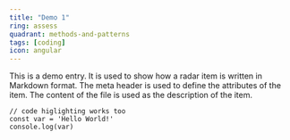 ```yaml
---
title: "Demo 1"
ring: assess
quadrant: methods-and-patterns
tags: [coding]
icon: angular
---
```


This is a demo entry. It is used to show how a radar item is written in Markdown format. The meta header is used to define the attributes of the item. The content of the file is used as the description of the item.

```tsx
// code higlighting works too
const var = 'Hello World!'
console.log(var)
```

